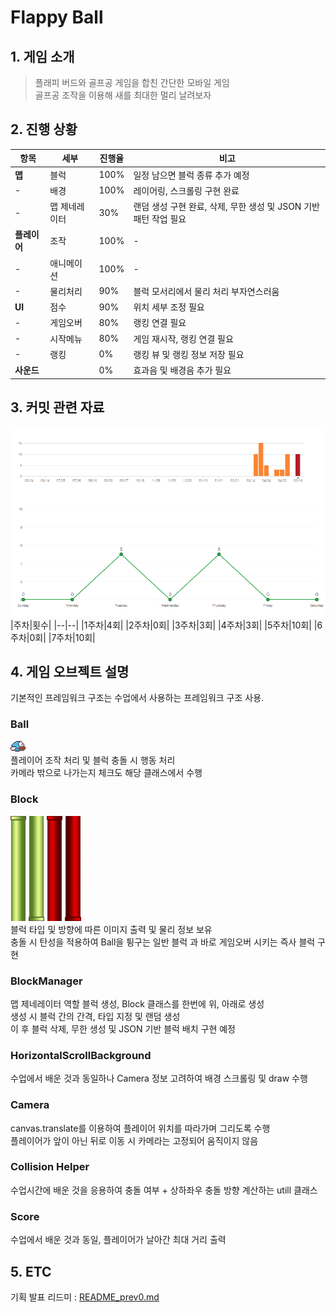 Flappy Ball
===================

## 1. 게임 소개
> 플래피 버드와 골프공 게임을 합친 간단한 모바일 게임  
> 골프공 조작을 이용해 새를 최대한 멀리 날려보자

## 2. 진행 상황

|항목|세부|진행율|비고|
|--|--|--|--|
|**맵**|블럭|100%|일정 남으면 블럭 종류 추가 예정|
|-|배경|100%|레이어링, 스크롤링 구현 완료|
|-|맵 제네레이터|30%|랜덤 생성 구현 완료, 삭제, 무한 생성 및 JSON 기반 패턴 작업 필요|
|**플레이어**|조작|100%|-|
|-|애니메이션|100%|-
|-|물리처리|90%|블럭 모서리에서 물리 처리 부자연스러움
|**UI**|점수|90%|위치 세부 조정 필요|
|-|게임오버|80%|랭킹 연결 필요
|-|시작메뉴|80%|게임 재시작, 랭킹 연결 필요|
|-|랭킹|0%|랭킹 뷰 및 랭킹 정보 저장 필요|
|**사운드**||0%|효과음 및 배경음 추가 필요|


## 3. 커밋 관련 자료
<img src="/Doc/commit_05_20.png"></img>
|주차|횟수|
|--|--|
|1주차|4회|
|2주차|0회|
|3주차|3회|
|4주차|3회|
|5주차|10회|
|6주차|0회|
|7주차|10회|

## 4. 게임 오브젝트 설명

기본적인 프레임워크 구조는 수업에서 사용하는 프레임워크 구조 사용.

### Ball  
<img src="/Doc/bird1_1.png" width="5%" height="5%"></img>
<br>
플레이어 조작 처리 및 블럭 충돌 시 행동 처리  
카메라 밖으로 나가는지 체크도 해당 클래스에서 수행

### Block  
<img src="/Doc/bg_pillardown.png" width="5%" height="5%"></img>
<img src="/Doc/bg_pillarup.png" width="5%" height="5%"></img>
<img src="/Doc/bg_pillardown_red.png" width="5%" height="5%"></img>
<img src="/Doc/bg_pillarup_red.png" width="5%" height="5%"></img>
<br>
블럭 타입 및 방향에 따른 이미지 출력 및 물리 정보 보유  
충돌 시 탄성을 적용하여 Ball을 튕구는 일반 블럭 과 바로 게임오버 시키는 즉사 블럭 구현

### BlockManager  
맵 제네레이터 역할
블럭 생성, Block 클래스를 한번에 위, 아래로 생성  
생성 시 블럭 간의 간격, 타입 지정 및 랜덤 생성  
이 후 블럭 삭제, 무한 생성 및 JSON 기반 블럭 배치 구현 예정 

### HorizontalScrollBackground
수업에서 배운 것과 동일하나 Camera 정보 고려하여 배경 스크롤링 및 draw 수행

### Camera
canvas.translate를 이용하여 플레이어 위치를 따라가며 그리도록 수행  
플레이어가 앞이 아닌 뒤로 이동 시 카메라는 고정되어 움직이지 않음

### Collision Helper
수업시간에 배운 것을 응용하여 충돌 여부 + 상하좌우 충돌 방향 계산하는 utill 클래스

### Score
수업에서 배운 것과 동일, 플레이어가 날아간 최대 거리 출력

## 5. ETC
기획 발표 리드미 : [README_prev0.md](README_prev0.md)
